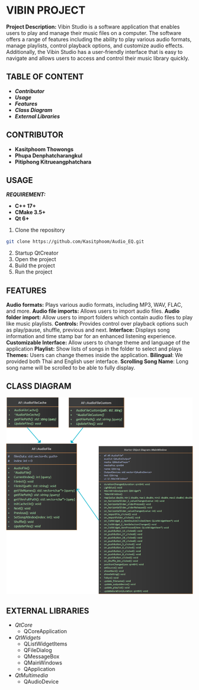 # VIBIN PROJECT

**Project Description:** Vibin Studio is a software application that enables users to play and manage their music files on a computer. The software offers a range of features including the ability to play various audio formats, manage playlists, control playback options, and customize audio effects. Additionally, the Vibin Studio has a user-friendly interface that is easy to navigate and allows users to access and control their music library quickly.

## TABLE OF CONTENT
- _**Contributor**_
- _**Usage**_
- _**Features**_
- _**Class Diagram**_
- _**External Libraries**_

## CONTRIBUTOR
- **Kasitphoom Thowongs**
- **Phupa Denphatcharangkul**
- **Pitiphong Kitrueangphatchara**

## USAGE
_**REQUIREMENT:**_
- **C++ 17+**
- **CMake 3.5+**
- **Qt 6+**

1. Clone the repository
```bash
git clone https://github.com/Kasitphoom/Audio_EQ.git
```
2. Startup QtCreator
3. Open the project
4. Build the project
5. Run the project

## FEATURES
__**Audio formats:**__ Plays various audio formats, including MP3, WAV, FLAC, and more.
__**Audio file imports:**__ Allows users to import audio files.
__**Audio folder import:**__ Allow users to import folders which contain audio files to play like music playlists.
__**Controls:**__ Provides control over playback options such as play/pause, shuffle, previous and next.
__**Interface:**__ Displays song information and time stamp bar for an enhanced listening experience.
__**Customizable Interface:**__ Allow users to change theme and language of the application
__**Playlist:**__ Show lists of songs in the folder to select and plays
__**Themes:**__ Users can change themes inside the application.
__**Bilingual**__: We provided both Thai and English user interface.
__**Scrolling Song Name**__: Long song name will be scrolled to be able to fully display.

## CLASS DIAGRAM
![Class Diagram](/ClassDiagram.png)

## EXTERNAL LIBRARIES
- *QtCore*
    - QCoreApplication
- *QtWidgets*
    - QListWidgetItems
    - QFileDialog
    - QMessageBox
    - QMainWindows
    - QApplication
- *QtMultimedia*
    - QAudioDevice